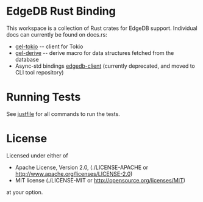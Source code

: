 EdgeDB Rust Binding
===================

This workspace is a collection of Rust crates for EdgeDB support. Individual
docs can currently be found on docs.rs:

* [gel-tokio](https://docs.rs/gel-tokio) -- client for Tokio
* [gel-derive](https://docs.rs/gel-derive) -- derive macro for data
  structures fetched from the database
* Async-std bindings [edgedb-client](https://docs.rs/edgedb-client) (currently
  deprecated, and moved to CLI tool repository)


Running Tests
=============

See [justfile](./justfile) for all commands to run the tests.

License
=======


Licensed under either of

* Apache License, Version 2.0,
  (./LICENSE-APACHE or http://www.apache.org/licenses/LICENSE-2.0)
* MIT license (./LICENSE-MIT or http://opensource.org/licenses/MIT)

at your option.
